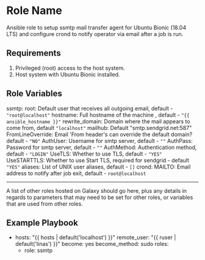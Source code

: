 Role Name
=========

Ansible role to setup ssmtp mail transfer agent for Ubuntu Bionic (18.04 LTS) and configure crond to notify operator via email after a job is run.

Requirements
------------

1. Privileged (root) access to the host system.
2. Host system with Ubuntu Bionic installed.

Role Variables
--------------

ssmtp:
  root: Default user that receives all outgoing email, default - `"root@localhost"`
  hostname: Full hostname of the machine , default - `"{{ ansible_hostname }}"`
  rewrite_domain: Domain where the mail appears to come from, default `"localhost"`
  mailhub: Default "smtp.sendgrid.net:587"
  FromLineOverride: Email 'From header's can override the default domain? default - `"NO"`
  AuthUser: Username for smtp server, default - `""`
  AuthPass: Password for smtp server, default - `""`
  AuthMethod: Authentication method, default - `"LOGIN"`
  UseTLS: Whether to use TLS, default - `"YES"`
  UseSTARTTLS: Whether to use Start TLS, required for sendgrid - default `"YES"`
  aliases: List of UNIX user aliases, default - `[]`
crond:
  MAILTO: Email address to notify after job exit, default -  `root@localhost`

------------

A list of other roles hosted on Galaxy should go here, plus any details in regards to parameters that may need to be set for other roles, or variables that are used from other roles.

Example Playbook
----------------

- hosts: "{{ hosts | default('localhost') }}"
  remote_user: "{{ ruser | default('linas') }}"
  become: yes
  become_method: sudo
  roles:
  - role: ssmtp

